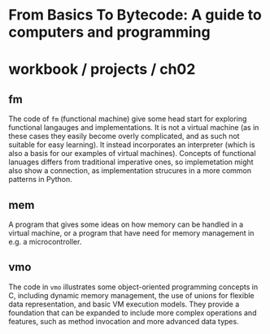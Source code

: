 # From Basics To Bytecode: A guide to computers and programming
# workbook / projects / ch02 

## fm

The code of `fm` (functional machine) give some head start for exploring functional langauges and implementations. It is not a virtual machine (as in these cases they easily become overly complicated, and as such not suitable for easy learning). It instead incorporates an interpreter (which is also a basis for our examples of virtual machines). Concepts of functional lanuages differs from traditional imperative ones, so implemetation might also show a connection, as implementation strucures in a more common patterns in Python.

## mem

A program that gives some ideas on how memory can be handled in a virtual machine, or a program that have need for memory management in e.g. a microcontroller.

## vmo

The code in `vmo` illustrates some object-oriented programming concepts in C, including dynamic memory management, the use of unions for flexible data representation, and basic VM execution models. They provide a foundation that can be expanded to include more complex operations and features, such as method invocation and more advanced data types.
